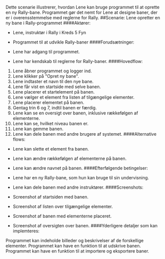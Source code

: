 Dette scenarie illustrerer, hvordan Lene kan bruge programmet til at oprette en ny Rally-bane. Programmet gør det nemt for Lene at designe baner, der er i overensstemmelse med reglerne for Rally.
##Scenarie: Lene opretter en ny bane i Rally-programmet
####Aktører:

- Lene, instruktør i Rally i Kreds 5 Fyn
- Programmet til at udvikle Rally-baner
####Forudsætninger:

- Lene har adgang til programmet.
- Lene har kendskab til reglerne for Rally-baner.
####Hovedflow:

1. Lene åbner programmet og logger ind.
2. Lene klikker på "Opret ny bane".
3. Lene indtaster et navn til den nye bane.
4. Lene får vist en startside med selve banen.
5. Lene placerer et startelement på banen.
6. Lene vælger et element fra listen af tilgængelige elementer.
7. Lene placerer elementet på banen.
8. Gentag trin 6 og 7, indtil banen er færdig.
9. Lene kan se en oversigt over banen, inklusive rækkefølgen af elementerne.
10. Lene kan se, hvilket niveau banen er.
11. Lene kan gemme banen.
12. Lene kan dele banen med andre brugere af systemet.
####Alternative flows:

- Lene kan slette et element fra banen.
- Lene kan ændre rækkefølgen af elementerne på banen.
- Lene kan ændre navnet på banen.
####Efterfølgende betingelser:

- Lene har en ny Rally-bane, som hun kan bruge til sin undervisning.
- Lene kan dele banen med andre instruktører.
####Screenshots:

- Screenshot af startsiden med banen.
- Screenshot af listen over tilgængelige elementer.
- Screenshot af banen med elementerne placeret.
- Screenshot af oversigten over banen.
####Yderligere detaljer som kan implemteres:

Programmet kan indeholde billeder og beskrivelser af de forskellige elementer.
Programmet kan have en funktion til at udskrive banen.
Programmet kan have en funktion til at importere og eksportere baner.



